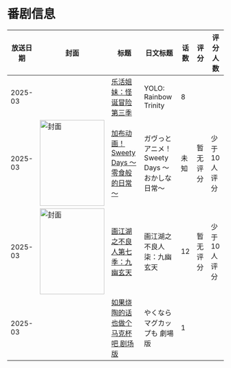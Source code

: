 # 番剧信息

|放送日期|封面|标题|日文标题|话数|评分|评分人数|
|---|---|---|---|---|---|---|
|2025-03||[乐活姐妹：怪诞冒险 第三季](https://bangumi.tv/subject/536356)|YOLO: Rainbow Trinity|8|||
|2025-03|<img src="https://lain.bgm.tv/pic/cover/c/4f/98/540589_Z2j8K.jpg" alt="封面" style="width:150px;height:200px;object-fit:cover;">|[加布动画！Sweety Days ～零食般的日常～](https://bangumi.tv/subject/540589)|ガヴっとアニメ！ Sweety Days ～おかしな日常～|未知|暂无评分|少于10人评分|
|2025-03|<img src="https://lain.bgm.tv/pic/cover/c/66/c5/435075_2wLwJ.jpg" alt="封面" style="width:150px;height:200px;object-fit:cover;">|[画江湖之不良人第七季：九幽玄天](https://bangumi.tv/subject/435075)|画江湖之不良人柒：九幽玄天|12|暂无评分|少于10人评分|
|2025-03||[如果烧陶的话也做个马克杯吧 剧场版](https://bangumi.tv/subject/496945)|やくならマグカップも 劇場版|1|||
